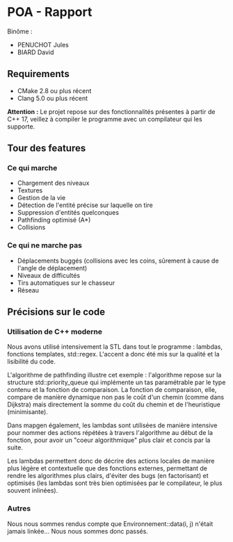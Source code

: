# POA - Rapport

Binôme :

- PENUCHOT Jules
- BIARD David

## Requirements

- CMake 2.8 ou plus récent
- Clang 5.0 ou plus récent

**Attention :** Le projet repose sur des fonctionnalités présentes à partir de C++ 17, veillez à compiler le programme avec un compilateur qui les supporte.

## Tour des features

### Ce qui marche

- Chargement des niveaux
- Textures
- Gestion de la vie
- Détection de l'entité précise sur laquelle on tire
- Suppression d'entités quelconques
- Pathfinding optimisé (A\*)
- Collisions

### Ce qui ne marche pas

- Déplacements buggés (collisions avec les coins, sûrement à cause de l'angle de déplacement)
- Niveaux de difficultés
- Tirs automatiques sur le chasseur
- Réseau

## Précisions sur le code

### Utilisation de C++ moderne

Nous avons utilisé intensivement la STL dans tout le programme : lambdas, fonctions templates, std::regex. L'accent a donc été mis sur la qualité et la lisibilité du code.

L'algorithme de pathfinding illustre cet exemple : l'algorithme repose sur la structure std::priority_queue qui implémente un tas paramétrable par le type contenu et la fonction de comparaison. La fonction de comparaison, elle, compare de manière dynamique non pas le coût d'un chemin (comme dans Dijkstra) mais directement la somme du coût du chemin et de l'heuristique (minimisante).

Dans mapgen également, les lambdas sont utilisées de manière intensive pour nommer des actions répétées à travers l'algorithme au début de la fonction, pour avoir un "coeur algorithmique" plus clair et concis par la suite.

Les lambdas permettent donc de décrire des actions locales de manière plus légère et contextuelle que des fonctions externes, permettant de rendre les algorithmes plus clairs, d'éviter des bugs (en factorisant) et optimisés (les lambdas sont très bien optimisées par le compilateur, le plus souvent inlinées).

### Autres

Nous nous sommes rendus compte que Environnement::data(i, j) n'était jamais linkée... Nous nous sommes donc passés.
